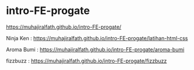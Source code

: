 # intro-FE-progate
https://muhajiralfath.github.io/intro-FE-progate/

Ninja Ken : https://muhajiralfath.github.io/intro-FE-progate/latihan-html-css

Aroma Bumi : https://muhajiralfath.github.io/intro-FE-progate/aroma-bumi

fizzbuzz : https://muhajiralfath.github.io/intro-FE-progate/fizzbuzz
